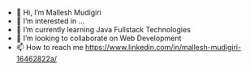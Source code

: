 - 👋 Hi, I’m Mallesh Mudigiri
- 👀 I’m interested in ...
- 🌱 I’m currently learning Java Fullstack Technologies
- 💞️ I’m looking to collaborate on Web Development
- 📫 How to reach me  https://www.linkedin.com/in/mallesh-mudigiri-16462822a/
